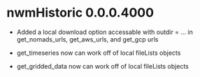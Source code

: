 # nwmHistoric 0.0.0.4000

* Added a local download option accessable with outdir = ... in get_nomads_urls, get_aws_urls, and get_gcp urls

* get_timeseries now can work off of local fileLists objects

* get_gridded_data now can work off of local fileLists objects
